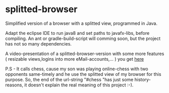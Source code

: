 # splitted-browser
Simplified version of a browser with a splitted view, programmed in Java.

Adapt the eclipse IDE to run java8 and set paths to javafx-libs, before compiling.
An ant or gradle-build-script will comming soon, but the project has not so many dependencies.


A video-presentation of a splitted-browser-version with some more features ( resizable views,logins into more eMail-accounts,... ) you get [here](http://www.green-homepages.de/#chess)

P.S - It calls chess, cause my son was playing online-chess with two opponents same-timely and he use the splitted view of my browser for this purpose. So, the end of the url-string "#chess "has just some history-reasons, it doesn't explain the real meaning of this project :-).   
